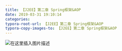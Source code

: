 ```yaml
---
title: 【J2EE】第二章 Spring框架&AOP
date: 2019-03-31 19:10:14
categories:
typora-root-url: 【J2EE】第二章 Spring框架&AOP
typora-copy-images-to: 【J2EE】第二章 Spring框架&AOP
---
```


![在这里插入图片描述](assets/undefined)
